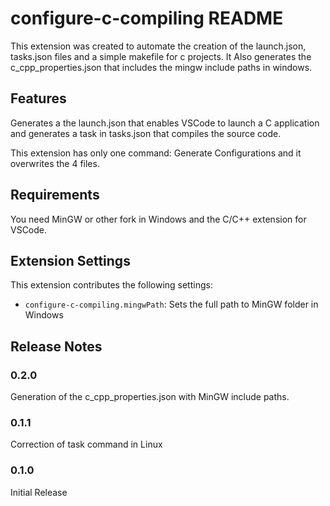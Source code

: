 # configure-c-compiling README

This extension was created to automate the creation of the launch.json, tasks.json files and a simple makefile for c projects. It Also generates the c_cpp\_properties.json that includes the mingw include paths in windows.

## Features

Generates a the launch.json that enables VSCode to launch a C application and generates a task in tasks.json that compiles the source code.

This extension has only one command: Generate Configurations and it overwrites the 4 files.

## Requirements

You need MinGW or other fork in Windows and the C/C++ extension for VSCode.

## Extension Settings

This extension contributes the following settings:

* `configure-c-compiling.mingwPath`: Sets the full path to MinGW folder in Windows

## Release Notes

### 0.2.0

Generation of the c_cpp\_properties.json with MinGW include paths.

### 0.1.1

Correction of task command in Linux

### 0.1.0

Initial Release
